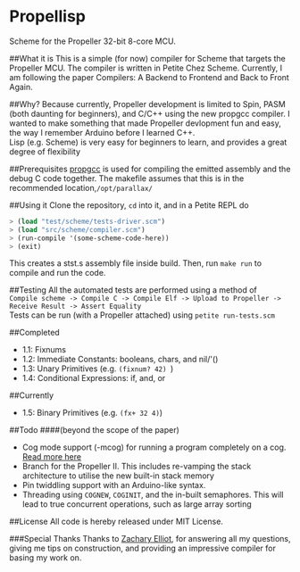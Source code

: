 Propellisp
==========

Scheme for the Propeller 32-bit 8-core MCU.

##What it is
This is a simple (for now) compiler for Scheme that targets the Propeller MCU. The compiler is written in Petite Chez Scheme. Currently, I am following the paper Compilers: A Backend to Frontend and Back to Front Again.

##Why?
Because currently, Propeller development is limited to Spin, PASM (both daunting for beginners), and C/C++ using the new propgcc compiler. I wanted to make something that made Propeller devlopment fun and easy, the way I remember Arduino before I learned C++.  
Lisp (e.g. Scheme) is very easy for beginners to learn, and provides a great degree of flexibility 

##Prerequisites
[propgcc](https://code.google.com/p/propgcc/) is used for compiling the emitted assembly and the debug C code together. The makefile assumes that this is in the recommended location,`/opt/parallax/` 

##Using it
Clone the repository, `cd` into it, and in a Petite REPL do
``` scheme
> (load "test/scheme/tests-driver.scm")
> (load "src/scheme/compiler.scm")
> (run-compile '(some-scheme-code-here))
> (exit)
```
This creates a stst.s assembly file inside build. Then, run `make run` to compile and run the code.

##Testing
All the automated tests are performed using a method of  
`Compile scheme -> Compile C -> Compile Elf -> Upload to Propeller -> Receive Result -> Assert Equality`  
Tests can be run (with a Propeller attached) using `petite run-tests.scm`

##Completed
- 1.1: Fixnums
- 1.2: Immediate Constants: booleans, chars, and nil/'() 
- 1.3: Unary Primitives (e.g. `(fixnum? 42) `)
- 1.4: Conditional Expressions: if, and, or

##Currently
- 1.5: Binary Primitives (e.g. `(fx+ 32 4)`)


##Todo 
####(beyond the scope of the paper)
- Cog mode support (-mcog) for running a program completely on a cog. [Read more here](https://code.google.com/p/propgcc/wiki/PropGccInDepth#Memory_Models_and_Mixed-Mode_Programming)
- Branch for the Propeller II. This includes re-vamping the stack architecture to utilise the new built-in stack memory
- Pin twiddling support with an Arduino-like syntax.
- Threading using `COGNEW`, `COGINIT`, and the in-built semaphores. This will lead to true concurrent operations, such as large array sorting

##License
All code is hereby released under MIT License.

###Special Thanks
Thanks to [Zachary Elliot](@zellio), for answering all my questions, giving me tips on construction, and providing an impressive compiler for basing my work on.

